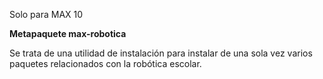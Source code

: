 Solo para MAX 10

**Metapaquete max-robotica**

Se trata de una utilidad de instalación para instalar de una sola vez varios paquetes relacionados con la robótica escolar.


